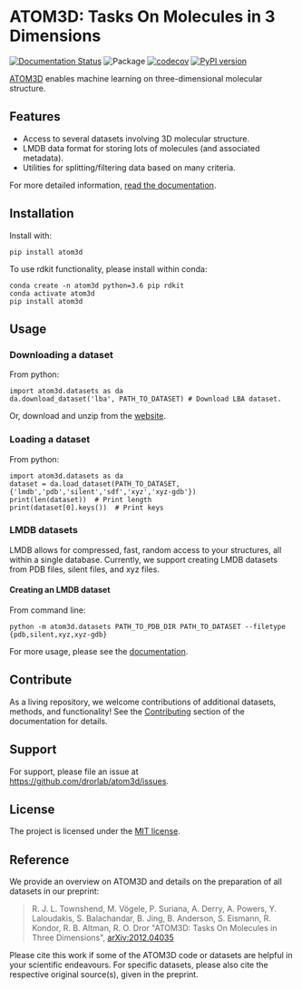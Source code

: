 # ATOM3D: Tasks On Molecules in 3 Dimensions

[![Documentation
Status](https://readthedocs.org/projects/atom3d/badge/?version=latest)](http://atom3d.readthedocs.io/?badge=latest)
![Package](https://github.com/drorlab/atom3d/workflows/package/badge.svg)
[![codecov](https://codecov.io/gh/drorlab/atom3d/branch/master/graph/badge.svg?token=DHH78W45AB)](https://codecov.io/gh/drorlab/atom3d)
[![PyPI version](https://badge.fury.io/py/atom3d.svg)](https://badge.fury.io/py/atom3d)

[ATOM3D](https://www.atom3d.ai/) enables machine learning on three-dimensional molecular structure.

## Features

* Access to several datasets involving 3D molecular structure. 
* LMDB data format for storing lots of molecules (and associated metadata).
* Utilities for splitting/filtering data based on many criteria.

For more detailed information, [read the documentation](https://atom3d.readthedocs.io/en/latest/).

## Installation

Install with:

```
pip install atom3d
```
    
To use rdkit functionality, please install within conda:

```
conda create -n atom3d python=3.6 pip rdkit
conda activate atom3d
pip install atom3d
```

## Usage


### Downloading a dataset

From python:
```
import atom3d.datasets as da
da.download_dataset('lba', PATH_TO_DATASET) # Download LBA dataset.
```

Or, download and unzip from the [website](https://www.atom3d.ai/).

### Loading a dataset

From python:
```
import atom3d.datasets as da
dataset = da.load_dataset(PATH_TO_DATASET, {'lmdb','pdb','silent','sdf','xyz','xyz-gdb'})
print(len(dataset))  # Print length
print(dataset[0].keys())  # Print keys
```

### LMDB datasets

LMDB allows for compressed, fast, random access to your structures, all within a
single database.  Currently, we support creating LMDB datasets from PDB files, silent files, and xyz files.

#### Creating an LMDB dataset

From command line:
```
python -m atom3d.datasets PATH_TO_PDB_DIR PATH_TO_DATASET --filetype {pdb,silent,xyz,xyz-gdb} 
```

For more usage, please see the [documentation](https://atom3d.readthedocs.io/en/latest/).

## Contribute

As a living repository, we welcome contributions of additional datasets, methods, and functionality!  See the [Contributing](https://atom3d.readthedocs.io/en/latest/contributing.html) section of the documentation for details.

## Support

For support, please file an issue at https://github.com/drorlab/atom3d/issues.

## License

The project is licensed under the [MIT license](https://github.com/drorlab/atom3d/blob/master/LICENSE).

## Reference

We provide an overview on ATOM3D and details on the preparation of all datasets in our preprint:

> R. J. L. Townshend, M. Vögele, P. Suriana, A. Derry, A. Powers, Y. Laloudakis, S. Balachandar, B. Jing, B. Anderson, S. Eismann, R. Kondor, R. B. Altman, R. O. Dror "ATOM3D: Tasks On Molecules in Three Dimensions", [arXiv:2012.04035](https://arxiv.org/abs/2012.04035)
  
Please cite this work if some of the ATOM3D code or datasets are helpful in your scientific endeavours. For specific datasets, please also cite the respective original source(s), given in the preprint.

